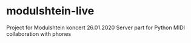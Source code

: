 # modulshtein-live

Project for Modulshtein koncert 26.01.2020
Server part for Python MIDI collaboration with phones
